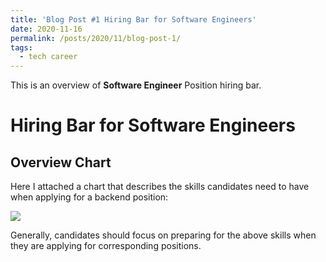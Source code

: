 ```yaml
---
title: 'Blog Post #1 Hiring Bar for Software Engineers'
date: 2020-11-16
permalink: /posts/2020/11/blog-post-1/
tags:
  - tech career
---
```


This is an overview of **Software Engineer** Position hiring bar.

Hiring Bar for Software Engineers
======

Overview Chart
------
Here I attached a chart that describes the skills candidates need to have when applying for a backend position:  
  
<img src='/images/blog/blog-2020-11-16.png'>
  
Generally, candidates should focus on preparing for the above skills when they are applying for corresponding positions. 